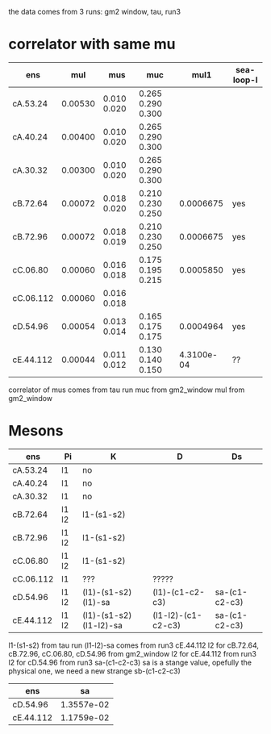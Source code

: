the data comes from 3 runs: gm2 window, tau, run3

# correlator with same mu

ens       |  mul    |  mus          |    muc                    |  mul1     | sea-loop-l 
----------|---------|---------------|---------------------------|-----------|--
cA.53.24  | 0.00530 | 0.010  0.020  | 0.265  0.290  0.300       |           |
cA.40.24  | 0.00400 | 0.010  0.020  | 0.265  0.290  0.300       |           |
cA.30.32  | 0.00300 | 0.010  0.020  | 0.265  0.290  0.300       |           |
cB.72.64  | 0.00072 | 0.018  0.020  | 0.210  0.230  0.250       | 0.0006675 | yes   
cB.72.96  | 0.00072 | 0.018  0.019  | 0.210  0.230  0.250       | 0.0006675 | yes
cC.06.80  | 0.00060 | 0.016  0.018  | 0.175  0.195  0.215       | 0.0005850 | yes
cC.06.112 | 0.00060 | 0.016  0.018  |                           | 
cD.54.96  | 0.00054 | 0.013  0.014  | 0.165  0.175  0.175       | 0.0004964 | yes
cE.44.112 | 0.00044 | 0.011  0.012  | 0.130  0.140  0.150       | 4.3100e-04| ??

correlator of mus comes from tau run
muc from gm2_window
mul from gm2_window

# Mesons



ens       |  Pi   |  K                 |    D                |  Ds
----------|-------|--------------------|---------------------|--- 
cA.53.24  | l1    |     no             |                     |
cA.40.24  | l1    |     no             |                     |
cA.30.32  | l1    |     no             |                     |
cB.72.64  | l1 l2 | l1-(s1-s2)         |                     | 
cB.72.96  | l1 l2 | l1-(s1-s2)         |                     | 
cC.06.80  | l1 l2 | l1-(s1-s2)         |                     | 
cC.06.112 | l1    | ???                | ?????               | 
cD.54.96  | l1 l2 | (l1)-(s1-s2)  (l1)-sa     | (l1)-(c1-c2-c3)    | sa-(c1-c2-c3)
cE.44.112 | l1 l2 | (l1)-(s1-s2)  (l1-l2)-sa  | (l1-l2)-(c1-c2-c3) | sa-(c1-c2-c3)

l1-(s1-s2)    from tau run
(l1-l2)-sa    comes from run3 cE.44.112
l2 for cB.72.64, cB.72.96, cC.06.80, cD.54.96  from gm2_window
l2 for cE.44.112  from run3 
l2 for cD.54.96  from run3 
sa-(c1-c2-c3)  sa is a stange value, opefully the physical one, we need a new strange sb-(c1-c2-c3)


ens        |  sa
-|-
cD.54.96 |   1.3557e-02
cE.44.112 |  1.1759e-02
